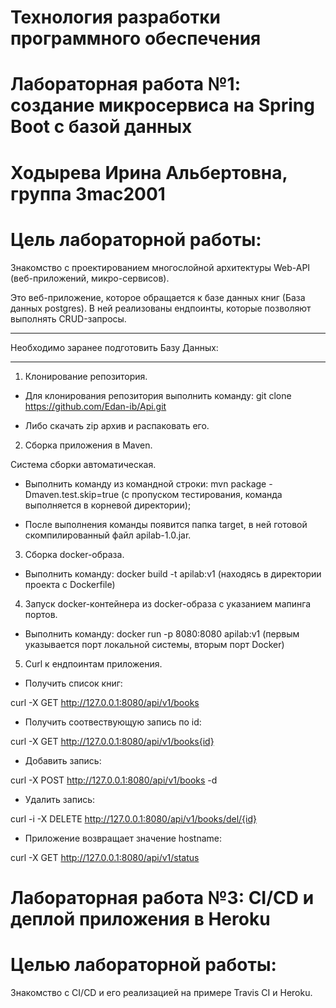 # Технология разработки программного обеспечения 
# Лабораторная работа №1: создание микросервиса на Spring Boot с базой данных
# Ходырева Ирина Альбертовна, группа 3mac2001
# Цель лабораторной работы: 
Знакомство с проектированием многослойной архитектуры Web-API (веб-приложений, микро-сервисов). 

Это веб-приложение, которое обращается к базе данных книг (База данных postgres). В ней реализованы ендпоинты, которые позволяют выполнять CRUD-запросы.
________________________________________________________________________________________________________________________________________________________
Необходимо заранее подготовить Базу Данных:


________________________________________________________________________________________________________________________________________________________
1) Клонирование репозитория.

- Для клонирования репозитория выполнить команду: git clone https://github.com/Edan-ib/Api.git

- Либо скачать zip архив и распаковать его.

2) Cборка приложения в Maven.

Система сборки автоматическая.

- Выполнить команду из командной строки: mvn package -Dmaven.test.skip=true (с пропуском тестирования, команда выполняется в корневой директории);

- После выполнения команды появится папка target, в ней готовой скомпилированный файл apilab-1.0.jar.

3) Сборка docker-образа.

- Выполнить команду: docker build -t apilab:v1 (находясь в директории проекта с Dockerfile)

4) Запуск docker-контейнера из docker-образа с указанием мапинга портов.

- Выполнить команду: docker run -p 8080:8080 apilab:v1 (первым указывается порт локальной системы, вторым порт Docker)

5) Curl к ендпоинтам приложения.

- Получить список книг:

curl -X GET http://127.0.0.1:8080/api/v1/books

- Получить соотвествующую запись по id:

curl -X GET http://127.0.0.1:8080/api/v1/books{id}

- Добавить запись:

curl -X POST http://127.0.0.1:8080/api/v1/books -d

- Удалить запись:

curl -i -X DELETE http://127.0.0.1:8080/api/v1/books/del/{id}

- Приложение возвращает значение hostname:

curl -X GET http://127.0.0.1:8080/api/v1/status



# Лабораторная работа №3: CI/CD и деплой приложения в Heroku
# Целью лабораторной работы: 
Знакомство с CI/CD и его реализацией на примере Travis CI и Heroku.

